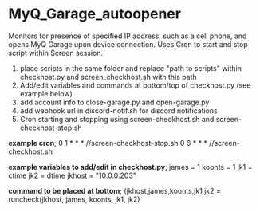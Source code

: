 # MyQ_Garage_autoopener
Monitors for presence of specified IP address, such as a cell phone, and opens MyQ Garage upon device connection. Uses Cron to start and stop script within Screen session.




1. place scripts in the same folder and replace "path to scripts" within checkhost.py and screen_checkhost.sh with this path
2. Add/edit variables and commands at bottom/top of checkhost.py (see example below)
3. add account info to close-garage.py and open-garage.py
4. add webhook url in discord-notif.sh for discord notifications
5. Cron starting and stopping using screen-checkhost.sh and screen-checkhost-stop.sh
  
  
  
  
**example cron**;
0 1 * * * /<path to scripts>/screen-checkhost-stop.sh
0 6 * * * /<path to scripts>/screen-checkhost.sh
  
  **example variables to add/edit in checkhost.py**;
james = 1
koonts = 1
jk1 = ctime
jk2 = dtime
jkhost = "10.0.0.203"
  
  **command to be placed at bottom**;
(jkhost,james,koonts,jk1,jk2 = runcheck(jkhost, james, koonts, jk1, jk2)
